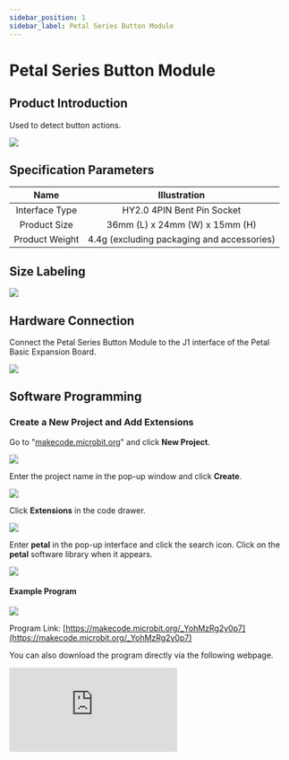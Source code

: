 ```yaml
---
sidebar_position: 1
sidebar_label: Petal Series Button Module
---
```


# Petal Series Button Module


## Product Introduction

Used to detect button actions.

![](https://wiki-media-ef.oss-cn-hongkong.aliyuncs.com/docs/microbit/petal-series/petal-series-sensor/ef17001-01.png)

## Specification Parameters

| Name          | Illustration               |
| :-----------: | :-------------------------: |
| Interface Type| HY2.0 4PIN Bent Pin Socket |
| Product Size  | 36mm (L) x 24mm (W) x 15mm (H) |
| Product Weight| 4.4g (excluding packaging and accessories) |

## Size Labeling

![](https://wiki-media-ef.oss-cn-hongkong.aliyuncs.com/docs/microbit/petal-series/petal-series-sensor/ef17001-02.png)

## Hardware Connection

Connect the Petal Series Button Module to the J1 interface of the Petal Basic Expansion Board.

![](https://wiki-media-ef.oss-cn-hongkong.aliyuncs.com/docs/microbit/petal-series/petal-series-sensor/ef17001-03.png)

## Software Programming

### Create a New Project and Add Extensions

Go to "[makecode.microbit.org](https://makecode.microbit.org)" and click **New Project**.

![](https://wiki-media-ef.oss-cn-hongkong.aliyuncs.com/docs/microbit/building-blocks/microbit-space-science-kit/images/microbit-space-science-kit-case01-07.png)

Enter the project name in the pop-up window and click **Create**.

![](https://wiki-media-ef.oss-cn-hongkong.aliyuncs.com/docs/microbit/building-blocks/microbit-space-science-kit/images/microbit-space-science-kit-case01-11.png)

Click **Extensions** in the code drawer.

![](https://wiki-media-ef.oss-cn-hongkong.aliyuncs.com/docs/microbit/building-blocks/microbit-space-science-kit/images/microbit-space-science-kit-case01-09.png)

Enter **petal** in the pop-up interface and click the search icon. Click on the **petal** software library when it appears.

![](https://wiki-media-ef.oss-cn-hongkong.aliyuncs.com/docs/microbit/petal-series/petal-series-sensor/ef17001-04.png)



#### Example Program


![](https://wiki-media-ef.oss-cn-hongkong.aliyuncs.com/docs/microbit/petal-series/petal-series-sensor/ef17001-05.png)

Program Link: [https://makecode.microbit.org/_YohMzRg2y0p7](https://makecode.microbit.org/_YohMzRg2y0p7)

You can also download the program directly via the following webpage.

<div
    style={{
        position: 'relative',
        paddingBottom: '60%',
        overflow: 'hidden',
    }}
>
    <iframe
        src="https://makecode.microbit.org/_YohMzRg2y0p7"
        frameborder="0"
        sandbox="allow-popups allow-forms allow-scripts allow-same-origin"
        style={{
            position: 'absolute',
            width: '100%',
            height: '100%',
        }}
    />
</div>

## Download Program

Connect the PC and micro:bit V2 with a USB cable.

![](https://wiki-media-ef.oss-cn-hongkong.aliyuncs.com/docs/microbit/building-blocks/microbit-space-science-kit/images/microbit-space-science-kit-manual03.gif)

After successful connection, a drive named MICROBIT will be recognized on the computer.

![](https://wiki-media-ef.oss-cn-hongkong.aliyuncs.com/docs/microbit/building-blocks/microbit-space-science-kit/images/microbit-space-science-kit-manual06.png)

Click the icon in the lower left corner: ![](https://wiki-media-ef.oss-cn-hongkong.aliyuncs.com/docs/microbit/building-blocks/microbit-space-science-kit/images/microbit-space-science-kit-manual07.png) and select **Connect Device**.

![](https://wiki-media-ef.oss-cn-hongkong.aliyuncs.com/docs/microbit/building-blocks/microbit-space-science-kit/images/microbit-space-science-kit-manual11.png)

Click ![](https://wiki-media-ef.oss-cn-hongkong.aliyuncs.com/docs/microbit/building-blocks/microbit-space-science-kit/images/microbit-space-science-kit-manual08.png).

![](https://wiki-media-ef.oss-cn-hongkong.aliyuncs.com/docs/microbit/building-blocks/microbit-space-science-kit/images/microbit-space-science-kit-manual12.png)

Click ![](https://wiki-media-ef.oss-cn-hongkong.aliyuncs.com/docs/microbit/building-blocks/microbit-space-science-kit/images/microbit-space-science-kit-manual09.png).

![](https://wiki-media-ef.oss-cn-hongkong.aliyuncs.com/docs/microbit/building-blocks/microbit-space-science-kit/images/microbit-space-science-kit-manual13.png)

Select **BBC micro:bit CMSIS-DAP** in the pop-up window, then select **Connect**. At this point, the micro:bit is successfully connected.

![](https://wiki-media-ef.oss-cn-hongkong.aliyuncs.com/docs/microbit/building-blocks/microbit-space-science-kit/images/microbit-space-science-kit-manual14.png)

Click **Download Program**

![](https://wiki-media-ef.oss-cn-hongkong.aliyuncs.com/docs/microbit/building-blocks/microbit-space-science-kit/images/microbit-space-science-kit-manual10.png)

## Case Demonstration

When the button is pressed, the LED matrix displays a heart icon. When the button is released, the LED matrix displays a smiley face icon.

![](https://wiki-media-ef.oss-cn-hongkong.aliyuncs.com/docs/microbit/petal-series/petal-series-sensor/ef17001.gif)
